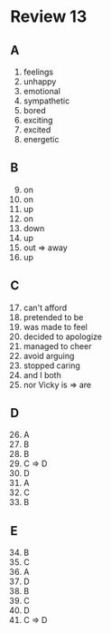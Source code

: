 # Review 13

## A
1. feelings
2. unhappy
3. emotional
4. sympathetic
5. bored
6. exciting
7. excited
8. energetic

## B
9. on
10. on
11. up
12. on
13. down
14. up
15. out => away
16. up

## C
17. can't afford
18. pretended to be
19. was made to feel
20. decided to apologize
21. managed to cheer
22. avoid arguing
23. stopped caring
24. and I both
25. nor Vicky is => are

## D
26. A
27. B
28. B
29. C => D
30. D
31. A
32. C
33. B

## E
34. B
35. C
36. A
37. D
38. B
39. C
40. D
41. C => D